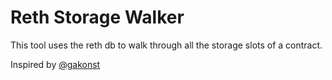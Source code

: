 # Reth Storage Walker

This tool uses the reth db to walk through all the storage slots of a contract.

Inspired by [@gakonst](https://twitter.com/gakonst/status/1755328186165190713)

